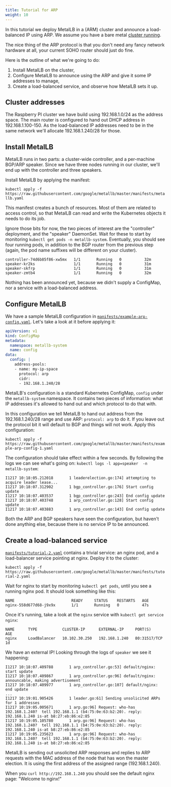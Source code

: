 ```yaml
---
title: Tutorial for ARP
weight: 10
---
```


In this tutorial we deploy MetalLB in a (ARM) cluster and announce a load-balanced IP using ARP. We
assume you have a bare metal [cluster
running](https://blog.hypriot.com/post/setup-kubernetes-raspberry-pi-cluster/).

The nice thing of the ARP protocol is that you don't need any fancy network hardware at all, your
current SOHO router should just do fine.

Here is the outline of what we're going to do:

1. Install MetalLB on the cluster,
1. Configure MetalLB to announce using the ARP and give it some IP addresses to manage,
1. Create a load-balanced service, and observe how MetalLB sets it up.

## Cluster addresses

The Raspberry PI cluster we have build using 192.168.1.0/24 as the address space. The main router
is configured to hand out DHCP address in 192.168.1.100-150. As the load-balanced IP addresses need
to be in the same network we'll allocate 192.168.1.240/28 for those.

## Install MetalLB

MetalLB runs in two parts: a cluster-wide controller, and a per-machine BGP/ARP speaker. Since we
have three nodes running in our cluster, we'll end up with the controller and three speakers.

Install MetalLB by applying the manifest:

`kubectl apply -f https://raw.githubusercontent.com/google/metallb/master/manifests/metallb.yaml`

This manifest creates a bunch of resources. Most of them are related to access control, so that
MetalLB can read and write the Kubernetes objects it needs to do its job.

Ignore those bits for now, the two pieces of interest are the "controller" deployment, and the
"speaker" DaemonSet. Wait for these to start by monitoring `kubectl get pods -n metallb-system`.
Eventually, you should see four running pods, in addition to the BGP router from the previous step
(again, the pod name suffixes will be different on your cluster).

```
controller-74d6b85f86-xw5mx   1/1       Running   0          32m
speaker-kr2ks                 1/1       Running   0          31m
speaker-skfrp                 1/1       Running   0          31m
speaker-zmtb4                 1/1       Running   0          32m
```

Nothing has been announced yet, because we didn't supply a ConfigMap, nor a service with
a load-balanced address.

## Configure MetalLB

We have a sample MetalLB configuration in
[`manifests/example-arp-config.yaml`](https://raw.githubusercontent.com/google/metallb/master/manifests/example-arp-config.yaml).
Let's take a look at it before applying it:

```yaml
apiVersion: v1
kind: ConfigMap
metadata:
  namespace: metallb-system
  name: config
data:
  config: |
    address-pools:
    - name: my-ip-space
      protocol: arp
      cidr:
      - 192.168.1.240/28
```

MetalLB's configuration is a standard Kubernetes ConfigMap, `config` under the `metallb-system`
namespace. It contains two pieces of information: what IP addresses it's allowed to hand out and
which protocol to do that with.

In this configuration we tell MetalLB to hand out address from the 192.168.1.240/28 range and use
ARP: `protocol: arp` to do it. If you leave out the protocol bit it will default to BGP and things
will not work. Apply this configuration:

`kubectl apply -f https://raw.githubusercontent.com/google/metallb/master/manifests/example-arp-config-1.yaml`

The configuration should take effect within a few seconds. By following the logs we can see what's
going on: `kubectl logs -l app=speaker  -n metallb-system`:

```
I1217 10:18:05.212018       1 leaderelection.go:174] attempting to acquire leader lease...
I1217 10:18:07.312902       1 bgp_controller.go:176] Start config update
I1217 10:18:07.403537       1 bgp_controller.go:243] End config update
I1217 10:18:07.403748       1 arp_controller.go:128] Start config update
I1217 10:18:07.403883       1 arp_controller.go:143] End config update
```

Both the ARP and BGP speakers have seen the configuration, but haven't done anything else, because
there is no service IP to be announced.

## Create a load-balanced service

[`manifests/tutorial-2.yaml`](https://raw.githubusercontent.com/google/metallb/master/manifests/tutorial-2.yaml)
contains a trivial service: an nginx pod, and a load-balancer service pointing at nginx. Deploy it
to the cluster:

`kubectl apply -f https://raw.githubusercontent.com/google/metallb/master/manifests/tutorial-2.yaml`

Wait for nginx to start by monitoring `kubectl get pods`, until you see a running nginx pod. It
should look something like this:

```
NAME                         READY     STATUS    RESTARTS   AGE
nginx-558d677d68-j9x9x       1/1       Running   0          47s
```

Once it's running, take a look at the `nginx` service with `kubectl get service nginx`:

```
NAME      TYPE           CLUSTER-IP      EXTERNAL-IP     PORT(S)        AGE
nginx     LoadBalancer   10.102.30.250   192.168.1.240   80:31517/TCP   1d
```

We have an external IP! Looking through the logs of `speaker` we see it happening:

```
I1217 10:18:07.409788       1 arp_controller.go:53] default/nginx: start update
I1217 10:18:07.409867       1 arp_controller.go:96] default/nginx: announcable, making advertisement
I1217 10:18:07.409977       1 arp_controller.go:107] default/nginx: end update
...
I1217 10:19:01.905426       1 leader.go:61] Sending unsolicited ARPs for 1 addresses
I1217 10:19:05.005671       1 arp.go:96] Request: who-has 192.168.1.240?  tell 192.168.1.1 (b4:75:0e:63:b2:20). reply: 192.168.1.240 is-at b8:27:eb:86:e2:85
I1217 10:19:05.105780       1 arp.go:96] Request: who-has 192.168.1.240?  tell 192.168.1.1 (b4:75:0e:63:b2:20). reply: 192.168.1.240 is-at b8:27:eb:86:e2:85
I1217 10:19:05.235623       1 arp.go:96] Request: who-has 192.168.1.240?  tell 192.168.1.1 (b4:75:0e:63:b2:20). reply: 192.168.1.240 is-at b8:27:eb:86:e2:85
```

MetalLB is sending out unsolicited ARP responses and replies to ARP requests with the MAC address of
the node that has won the master election. It is using the first address of the assigned range
(192.168.1.240).

When you `curl http://192.168.1.240` you should see the default nginx page: "Welcome to nginx!"
